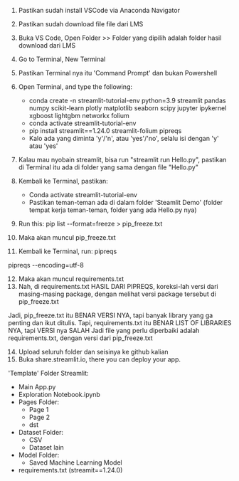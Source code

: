 1. Pastikan sudah install VSCode via Anaconda Navigator
2. Pastikan sudah download file file dari LMS
3. Buka VS Code, Open Folder >> Folder yang dipilih adalah folder hasil download dari LMS
4. Go to Terminal, New Terminal
5. Pastikan Terminal nya itu 'Command Prompt' dan bukan Powershell
6. Open Terminal, and type the following:
    - conda create -n streamlit-tutorial-env python=3.9 streamlit pandas numpy scikit-learn plotly matplotlib seaborn scipy jupyter ipykernel xgboost lightgbm networkx folium
    - conda activate streamlit-tutorial-env
    - pip install streamlit==1.24.0 streamlit-folium pipreqs
    - Kalo ada yang diminta 'y'/'n', atau 'yes'/'no', selalu isi dengan 'y' atau 'yes' 

7. Kalau mau nyobain streamlit, bisa run "streamlit run Hello.py", pastikan di Terminal itu ada di folder yang sama dengan file "Hello.py"
8. Kembali ke Terminal, pastikan:
    - Conda activate streamlit-tutorial-env
    - Pastikan teman-teman ada di dalam folder 'Steamlit Demo' (folder tempat kerja teman-teman, folder yang ada Hello.py nya)

9. Run this: pip list --format=freeze > pip_freeze.txt
10. Maka akan muncul pip_freeze.txt
11. Kembali ke Terminal, run: pipreqs

pipreqs --encoding=utf-8

12. Maka akan muncul requirements.txt
13. Nah, di requirements.txt HASIL DARI PIPREQS, koreksi-lah versi dari masing-masing package, dengan melihat versi package tersebut di pip_freeze.txt

Jadi, pip_freeze.txt itu BENAR VERSI NYA, tapi banyak library yang ga penting dan ikut ditulis.
Tapi, requirements.txt itu BENAR LIST OF LIBRARIES NYA, tapi VERSI nya SALAH
Jadi file yang perlu diperbaiki adalah requirements.txt, dengan versi dari pip_freeze.txt

14. Upload seluruh folder dan seisinya ke github kalian
15. Buka share.streamlit.io, there you can deploy your app.


'Template' Folder Streamlit:
- Main App.py
- Exploration Notebook.ipynb
- Pages Folder:
    - Page 1
    - Page 2
    - dst
- Dataset Folder:
    - CSV
    - Dataset lain
- Model Folder:
    - Saved Machine Learning Model
- requirements.txt (streamit==1.24.0)